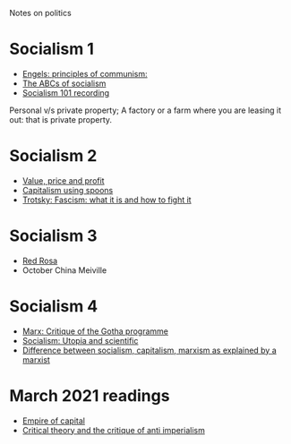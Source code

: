 Notes on politics

# Socialism 1
- [Engels: principles of communism: ](https://www.marxists.org/archive/marx/works/1847/11/prin-com.htm)
- [The ABCs of socialism](https://s3.jacobinmag.com/issues/jacobin-abcs.pdf)
- [Socialism 101 recording](https://anchor.fm/kosambicircle/episodes/Socialism-101-Class-1-ei62mr)

Personal v/s private property; A factory or a farm where you are leasing it out: that is private property.


# Socialism 2
- [Value, price and profit](https://www.marxists.org/archive/marx/works/download/pdf/value-price-profit.pdf)
- [Capitalism using spoons](https://truthout.org/articles/rosa-luxemburg-explains-capitalism-using-spoons/)
- [Trotsky: Fascism: what it is and how to fight it](https://www.marxists.org/archive/trotsky/works/1944/1944-fas.htm)

# Socialism 3
- [Red Rosa](https://b-ok.asia/book/3506391/338e72)
- October China Meiville

# Socialism 4
- [Marx: Critique of the Gotha programme](https://www.marxists.org/archive/marx/works/download/Marx_Critque_of_the_Gotha_Programme.pdf)
- [Socialism: Utopia and scientific](https://www.marxists.org/archive/marx/works/1880/soc-utop/index.htm)
- [Difference between socialism, capitalism, marxism as explained by a marxist](https://www.youtube.com/watch?v=vyl2DeKT-Vs)

# March 2021 readings
- [Empire of capital](https://cominsitu.files.wordpress.com/2016/01/ellen-meiksins-wood-empire-of-capital.pdf)
- [Critical theory and the critique of anti imperialism](https://cominsitu.files.wordpress.com/2019/01/stoetzler-in-best-et-al_v3_chp89_final.pdf)
